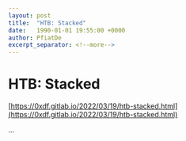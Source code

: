 ```yaml
---
layout: post
title:  "HTB: Stacked"
date:   1990-01-01 19:55:00 +0000
author: PfiatDe
excerpt_separator: <!--more-->
---
```


# HTB: Stacked
[https://0xdf.gitlab.io/2022/03/19/htb-stacked.html](https://0xdf.gitlab.io/2022/03/19/htb-stacked.html)

...
<!--more-->
